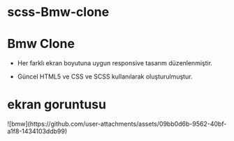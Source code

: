 # scss-Bmw-clone

<h1> Bmw Clone </h1>

* Her farklı ekran boyutuna uygun responsive tasarım düzenlenmiştir.


 * Güncel HTML5 ve CSS ve SCSS kullanılarak oluşturulmuştur. 
 

<h1> ekran goruntusu </h1>
![bmw](https://github.com/user-attachments/assets/09bb0d6b-9562-40bf-a1f8-1434103ddb99)
